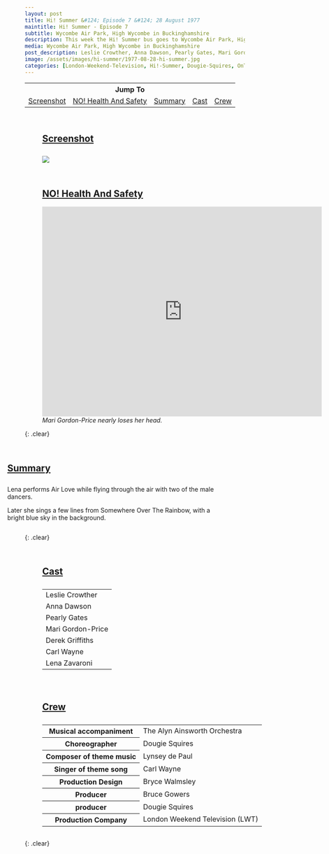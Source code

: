 ```yaml
---
layout: post
title: Hi! Summer &#124; Episode 7 &#124; 28 August 1977
maintitle: Hi! Summer - Episode 7
subtitle: Wycombe Air Park, High Wycombe in Buckinghamshire
description: This week the Hi! Summer bus goes to Wycombe Air Park, High Wycombe in Buckinghamshire with Leslie Crowther, Anna Dawson, Pearly Gates, Mari Gordon-Price, Derek Griffiths, Derek Griffiths, Lena Zavaroni.
media: Wycombe Air Park, High Wycombe in Buckinghamshire
post_description: Leslie Crowther, Anna Dawson, Pearly Gates, Mari Gordon-Price, Derek Griffiths, Derek Griffiths, Lena Zavaroni.
image: /assets/images/hi-summer/1977-08-28-hi-summer.jpg
categories: [London-Weekend-Television, Hi!-Summer, Dougie-Squires, OnThisDay28August]
---
```


<table style="text-align:center;">
<tr><th colspan="5">Jump To</th></tr>
<tr>
<td><a href="#screenshot">Screenshot</a></td>
<td><a href="#no-health-and-safety">NO! Health And Safety</a></td>
<td><a href="#summary">Summary</a></td>
<td><a href="#cast">Cast</a></td>
<td><a href="#crew">Crew</a></td>
</tr>
</table>

<figure class="fig1">
<figcaption>
<h2 id="screenshot"><a href="#screenshot">Screenshot</a></h2>
</figcaption>
<img src="{{ page.image }}" class="full-width" />
</figure>

<figure class="fig2">
<h2 id="no-health-and-safety"><a href="#no-health-and-safety">NO! Health And Safety</a></h2>
<div class="responsive-video"><iframe width="640px" height="480px" src="https://www.youtube.com/embed/vvI5gOH_QW4?rel=0&showinfo=1&start=120" frameborder="0" allowfullscreen=""></iframe></div>
<cite>Mari Gordon-Price nearly loses her head.</cite>
</figure>

{: .clear}

<figure class="fig3">
<figcaption>
<h2 id="summary"><a href="#summary">Summary</a></h2>
</figcaption>
<p>Lena performs Air Love while flying through the air with two of the male dancers.</p>
<p>Later she sings a few lines from Somewhere Over The Rainbow, with a bright blue sky in the background.</p>
</figure>

{: .clear}

<figure class="fig1">
<figcaption>
<h2 id="cast"><a href="#cast">Cast</a></h2>
</figcaption>
<table>
<tr><td>Leslie Crowther</td></tr>
<tr><td>Anna Dawson</td></tr>
<tr><td>Pearly Gates</td></tr>
<tr><td>Mari Gordon-Price</td></tr>
<tr><td>Derek Griffiths</td></tr>
<tr><td>Carl Wayne</td></tr>
<tr><td>Lena Zavaroni</td></tr>
</table>
</figure>

<figure class="fig2">
<figcaption>
<h2 id="crew"><a href="#crew">Crew</a></h2>
</figcaption>
<table>
<tr><th>Musical accompaniment</th><td>The Alyn Ainsworth Orchestra</td></tr>
<tr><th>Choreographer</th><td>Dougie Squires</td></tr>
<tr><th>Composer of theme music</th><td>Lynsey de Paul</td></tr>
<tr><th>Singer of theme song</th><td>Carl Wayne</td></tr>
<tr><th>Production Design</th><td>Bryce Walmsley</td></tr>
<tr><th>Producer</th><td>Bruce Gowers</td></tr>
<tr><th>producer</th><td>Dougie Squires</td></tr>
<tr><th>Production Company</th><td>London Weekend Television (LWT)</td></tr>
</table>
</figure>

<br />{: .clear}

<style>
.fig1 {float:left; width:49%;}

.fig2 {float:right; width:49%;}

.fig3 {float:right; width:100%;}

figcaption {float:left; width:100%;}

@media screen and (orientation:portrait) {
.fig1, .fig2 {float:left; width:100%;}
figcaption {float:left; width:100%; margin-bottom: 10px;}
}
</style>
